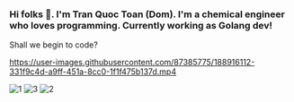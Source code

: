 ### Hi folks 👋. I'm Tran Quoc Toan (Dom). I'm a chemical engineer who loves programming. Currently working as Golang dev!
Shall we begin to code?

https://user-images.githubusercontent.com/87385775/188916112-331f9c4d-a9ff-451a-8cc0-1f1f475b137d.mp4

 ![1](https://media-exp1.licdn.com/dms/image/C4D22AQGzebpILsqeaA/feedshare-shrink_800/0/1630224419505?e=1665619200&v=beta&t=9i9J0xqxvLn6Mk5RnPHIk7gqZtvxEGlHFH1teQwVS10)   ![3](https://media.giphy.com/media/Cglm3JaOZFSOFYx1qY/giphy.gif)  ![2](https://media.giphy.com/media/13HgwGsXF0aiGY/giphy.gif)





